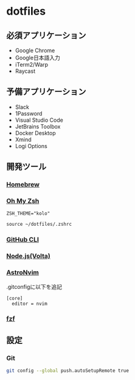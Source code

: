 # dotfiles

## 必須アプリケーション

* Google Chrome
* Google日本語入力
* iTerm2/Warp
* Raycast

## 予備アプリケーション

* Slack
* 1Password
* Visual Studio Code
* JetBrains Toolbox
* Docker Desktop
* Xmind
* Logi Options

## 開発ツール

### [Homebrew](https://brew.sh/index_ja)

### [Oh My Zsh](https://ohmyz.sh/)

```sh:.zshrc
ZSH_THEME="kolo"

source ~/dotfiles/.zshrc
```

### [GitHub CLI](https://github.com/cli/cli#installation)

### [Node.js(Volta)](https://volta.sh/)

### [AstroNvim](https://docs.astronvim.com/)

.gitconfigに以下を追記

```gitconfig
[core]
  editor = nvim
```

### [fzf](https://github.com/junegunn/fzf)

## 設定

### Git

```sh
git config --global push.autoSetupRemote true
```
